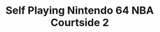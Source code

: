 ---
ee_id: '121'
site: '1'
type: '2'
url: 2011-115-self-playing-nintendo-64-nba-courtside-2
title: Self Playing Nintendo 64 NBA Courtside 2
year: '2011'
display_year: '2011'
medium: Modded N64 video game controller
dims: ''
pitch: Nintendo 64 NBA Courtside programmed to throw bricks forever via a modded controller.
ps: ''
live_url: ''
related: ''
youtube: https://www.youtube.com/watch?v=ndQsEjFisIs
related_code: ''
imgs: various-n64-2011-115-detail-database-ka.jpg
subheading: ''
download: ''
add_credit: ''
commission: ''
layout: things-i-made
---